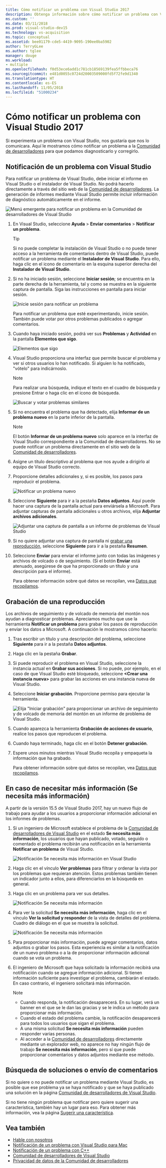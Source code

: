 ```yaml
---
title: Cómo notificar un problema con Visual Studio 2017
description: Obtenga información sobre cómo notificar un problema con Visual Studio 2017 a Microsoft, para que podamos diagnosticarlo y corregirlo.
ms.custom: ''
ms.date: 03/11/2018
ms.prod: visual-studio-dev15
ms.technology: vs-acquisition
ms.topic: conceptual
ms.assetid: bee01179-cde5-4419-9095-190ee0ba5902
author: TerryGLee
ms.author: tglee
manager: douge
ms.workload:
- multiple
ms.openlocfilehash: f0d53ece6add1c781cb18569139fea5ffbbeca76
ms.sourcegitcommit: e481d0055c0724d20003509000fd5f72fe9d1340
ms.translationtype: HT
ms.contentlocale: es-ES
ms.lasthandoff: 11/05/2018
ms.locfileid: "51000234"
---
```

# <a name="how-to-report-a-problem-with-visual-studio-2017"></a>Cómo notificar un problema con Visual Studio 2017

Si experimenta un problema con Visual Studio, nos gustaría que nos lo comunicara. Aquí le mostramos cómo notificar un problema a la [Comunidad de desarrolladores](https://developercommunity.visualstudio.com/) para que podamos diagnosticarlo y corregirlo.

## <a name="report-a-problem-by-using-visual-studio"></a>Notificación de un problema con Visual Studio

Para notificar un problema de Visual Studio, debe iniciar el informe en Visual Studio o el instalador de Visual Studio. No podrá hacerlo directamente a través del sitio web de la [Comunidad de desarrolladores](https://developercommunity.visualstudio.com/). La generación de informes mediante Visual Studio permite incluir información de diagnóstico automáticamente en el informe.

![Menú emergente para notificar un problema en la Comunidad de desarrolladores de Visual Studio](media/report-an-issue.png)

1. En Visual Studio, seleccione **Ayuda** > **Enviar comentarios** > **Notificar un problema**.

   > [!TIP]
   > Si no puede completar la instalación de Visual Studio o no puede tener acceso a la herramienta de comentarios dentro de Visual Studio, puede notificar un problema mediante el **Instalador de Visual Studio**. Para ello, haga clic en el icono de comentario en la esquina superior derecha del **Instalador de Visual Studio**.

1. Si no ha iniciado sesión, seleccione **Iniciar sesión**; se encuentra en la parte derecha de la herramienta, tal y como se muestra en la siguiente captura de pantalla. Siga las instrucciones en pantalla para iniciar sesión.

   ![Inicie sesión para notificar un problema](../ide/media/sign-in-new-ux.png)

   Para notificar un problema que esté experimentando, inicie sesión. También puede votar por otros problemas publicados o agregar comentarios.

1. Cuando haya iniciado sesión, podrá ver sus **Problemas** y **Actividad** en la pantalla **Elementos que sigo**.

    ![Elementos que sigo](../ide/media/items-i-follow.png)

1. Visual Studio proporciona una interfaz que permite buscar el problema y ver si otros usuarios lo han notificado. Si alguien lo ha notificado, "vótelo" para indicárnoslo.
   > [!NOTE]
   > Para realizar una búsqueda, indique el texto en el cuadro de búsqueda y presione Entrar o haga clic en el icono de búsqueda.

   ![Buscar y votar problemas similares](../ide/media/search-and-vote.png)

1. Si no encuentra el problema que ha detectado, elija **Informar de un problema nuevo** en la parte inferior de la pantalla.

   > [!NOTE]
   > El botón **Informar de un problema nuevo** solo aparece en la interfaz de Visual Studio correspondiente a la Comunidad de desarrolladores. No se puede notificar un problema directamente en el sitio web de la [Comunidad de desarrolladores](https://developercommunity.visualstudio.com/).

1. Asigne un título descriptivo al problema que nos ayude a dirigirlo al equipo de Visual Studio correcto.

1. Proporcione detalles adicionales y, si es posible, los pasos para reproducir el problema.

   ![Notificar un problema nuevo](../ide/media/report-new-problem.png)

1. Seleccione **Siguiente** para ir a la pestaña **Datos adjuntos**. Aquí puede hacer una captura de la pantalla actual para enviársela a Microsoft. Para adjuntar capturas de pantalla adicionales u otros archivos, elija **Adjuntar archivos adicionales**.

   ![Adjuntar una captura de pantalla a un informe de problemas de Visual Studio](media/report-a-problem-screenshot.png)

1. Si no quiere adjuntar una captura de pantalla ni [grabar una reproducción](#record-a-repro), seleccione **Siguiente** para ir a la pestaña **Resumen**.

1. Seleccione **Enviar** para enviar el informe junto con todas las imágenes y archivos de volcado o de seguimiento. (Si el botón **Enviar** está atenuado, asegúrese de que ha proporcionado un título y una descripción para el informe).

   Para obtener información sobre qué datos se recopilan, vea [Datos que recopilamos](developer-community-privacy.md#data-we-collect).

## <a name="record-a-repro"></a>Grabación de una reproducción

Los archivos de seguimiento y de volcado de memoria del montón nos ayudan a diagnosticar problemas. Apreciamos mucho que use la herramienta **Notificar un problema** para grabar los pasos de reproducción y enviar los datos a Microsoft. A continuación le mostramos cómo hacerlo:

1. Tras escribir un título y una descripción del problema, seleccione **Siguiente** para ir a la pestaña **Datos adjuntos**.

1. Haga clic en la pestaña **Grabar**.

1. Si puede reproducir el problema en Visual Studio, seleccione la instancia actual en **Grabar sus acciones**. Si no puede, por ejemplo, en el caso de que Visual Studio esté bloqueado, seleccione **\<Crear una instancia nueva>** para grabar las acciones en una instancia nueva de Visual Studio.

1. Seleccione **Iniciar grabación**. Proporcione permiso para ejecutar la herramienta.

   ![Elija "Iniciar grabación" para proporcionar un archivo de seguimiento y de volcado de memoria del montón en un informe de problema de Visual Studio.](../ide/media/record-dialog-box.png)

1. Cuando aparezca la herramienta **Grabación de acciones de usuario**, realice los pasos que reproducen el problema.

1. Cuando haya terminado, haga clic en el botón **Detener grabación**.

1. Espere unos minutos mientras Visual Studio recopila y empaqueta la información que ha grabado.

   Para obtener información sobre qué datos se recopilan, vea [Datos que recopilamos](developer-community-privacy.md#data-we-collect).

## <a name="when-further-information-is-needed-need-more-info"></a>En caso de necesitar más información (Se necesita más información)

A partir de la versión 15.5 de Visual Studio 2017, hay un nuevo flujo de trabajo para ayudar a los usuarios a proporcionar información adicional en los informes de problemas.

1. Si un ingeniero de Microsoft establece el problema de la [Comunidad de desarrolladores de Visual Studio](https://developercommunity.visualstudio.com/) en el estado **Se necesita más información**, los usuarios que hayan publicado, votado, seguido o comentado el problema recibirán una notificación en la herramienta **Notificar un problema** de Visual Studio.

   ![Notificación Se necesita más información en Visual Studio](../ide/media/nmi-notification.png)

1. Haga clic en el vínculo **Ver problemas** para filtrar y ordenar la vista por los problemas que requieran atención. Estos problemas también tienen un indicador junto a ellos, para diferenciarlos en la búsqueda en general.

1. Haga clic en un problema para ver sus detalles.

   ![Notificación Se necesita más información](../ide/media/nmi-details-view.png)

1. Para ver la solicitud **Se necesita más información**, haga clic en el vínculo **Ver la solicitud y responder** de la vista de detalles del problema. Cuadro de diálogo en el que se muestra la solicitud.

   ![Notificación Se necesita más información](../ide/media/nmi-request.png)

1. Para proporcionar más información, puede agregar comentarios, datos adjuntos o grabar los pasos. Esta experiencia es similar a la notificación de un nuevo problema o a la de proporcionar información adicional cuando se vota un problema.

1. El ingeniero de Microsoft que haya solicitado la información recibirá una notificación cuando se agregue información adicional. Si tienen información suficiente para investigar el problema, cambiarán el estado. En caso contrario, el ingeniero solicitará más información.

   > [!NOTE]
   > * Cuando responda, la notificación desaparecerá. En su lugar, verá un banner en el que se le dan las gracias y se le indica un método para proporcionar más información.
   > * Cuando el estado del problema cambie, la notificación desaparecerá para todos los usuarios que sigan el problema.
   > * A una misma solicitud **Se necesita más información** pueden responder varias personas.
   > * Al acceder a la [Comunidad de desarrolladores](https://developercommunity.visualstudio.com/) directamente mediante un explorador web, no aparece no hay ningún flujo de trabajo **Se necesita más información**, pero sí que puede proporcionar comentarios y datos adjuntos mediante ese método.

## <a name="search-for-solutions-or-provide-feedback"></a>Búsqueda de soluciones o envío de comentarios

Si no quiere o no puede notificar un problema mediante Visual Studio, es posible que ese problema ya se haya notificado y que se haya publicado una solución en la página [Comunidad de desarrolladores de Visual Studio](https://developercommunity.visualstudio.com/).

Si no tiene ningún problema que notificar pero quiere sugerir una característica, también hay un lugar para eso. Para obtener más información, vea la página [Sugerir una característica](https://developercommunity.visualstudio.com/content/idea/post.html?space=8).

## <a name="see-also"></a>Vea también

* [Hable con nosotros](../ide/talk-to-us.md)
* [Notificación de un problema con Visual Studio para Mac](/visualstudio/mac/report-a-problem)
* [Notificación de un problema con C++](/cpp/how-to-report-a-problem-with-the-visual-cpp-toolset)
* [Comunidad de desarrolladores de Visual Studio](https://developercommunity.visualstudio.com/)
* [Privacidad de datos de la Comunidad de desarrolladores](developer-community-privacy.md)